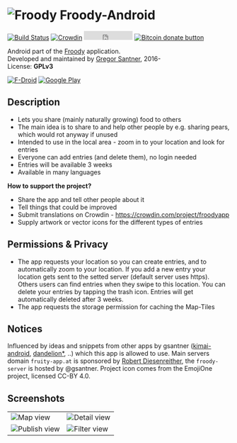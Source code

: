 # ![Froody](https://avatars1.githubusercontent.com/u/24797651?v=3&s=48) Froody-Android

[![Build Status](https://travis-ci.org/froodyapp/froody-android.svg?branch=master)](https://travis-ci.org/froodyapp/froody-android)
[![Crowdin](https://d322cqt584bo4o.cloudfront.net/froodyapp/localized.svg)](https://crowdin.com/project/froodyapp)
<span class="badge-githubstar"><iframe src="https://ghbtns.com/github-btn.html?user=froodyapp&amp;repo=froody-android&amp;type=watch&amp;count=true" allowtransparency="true" frameborder="0" scrolling="0" width="110" height="20"></iframe></span>
<span class="badge-bitcoin"><a href="https://gsantner.github.io/donate/#donate" title="Donate once-off to this project using Bitcoin"><img src="https://img.shields.io/badge/bitcoin-donate-yellow.svg" alt="Bitcoin donate button" /></a></span>

Android part of the [Froody](https://froodyapp.github.io) application.  
Developed and maintained by [Gregor Santner](<https://gsantner.github.io>), 2016-  
License: **GPLv3**

[![F-Droid](https://f-droid.org/wiki/images/0/06/F-Droid-button_get-it-on.png)](https://f-droid.org/repository/browse/?fdid=io.github.froodyapp) [![Google Play](https://raw.githubusercontent.com/froodyapp/froody-extras/master/img/screens/v0.2.0/en_badge_web_generic_small.png)](https://play.google.com/store/apps/details?id=io.github.froodyapp&referrer=utm_source%3Dgithub)

## Description
* Lets you share (mainly naturally growing) food to others
* The main idea is to share to and help other people by e.g. sharing pears, which would rot anyway if unused
* Intended to use in the local area - zoom in to your location and look for entries
* Everyone can add entries (and delete them), no login needed
* Entries will be available 3 weeks
* Available in many languages

**How to support the project?**

* Share the app and tell other people about it
* Tell things that could be improved
* Submit translations on Crowdin - https://crowdin.com/project/froodyapp
* Supply artwork or vector icons for the different types of entries


## Permissions & Privacy
* The app requests your location so you can create entries, and to automatically zoom to your location. 
If you add a new entry your location gets sent to the setted server (default server uses https).
Others users can find entries when they swipe to this location. You can delete your entries by tapping the trash icon. Entries will get automatically deleted after 3 weeks.
* The app requests the storage permission for caching the Map-Tiles

## Notices
Influenced by ideas and snippets from other apps by gsantner ([kimai-android](https://github.com/gsantner/kimai-android), [dandelion\*](https://github.com/Diaspora-for-Android/dandelion), ..) which this app is allowed to use.
Main servers domain `fruity-app.at` is sponsored by [Robert Diesenreither](http://www.zero-emission.at/index.php), the `froody-server` is hosted by @gsantner.
Project icon comes from the EmojiOne project, licensed CC-BY 4.0.

## Screenshots

<table>
  <tr>
    <td> <img src="https://raw.githubusercontent.com/froodyapp/froody-extras/master/img/screens/v0.2.0/map.png" alt="Map view"/> </td>
    <td> <img src="https://raw.githubusercontent.com/froodyapp/froody-extras/master/img/screens/v0.2.0/en/Screenshot_20170127-012429.png" alt="Detail view"/> </td>
  </tr><tr>
    <td> <img src="https://raw.githubusercontent.com/froodyapp/froody-extras/master/img/screens/v0.2.0/en/Screenshot_20170127-012402.png" alt="Publish view"/> </td>
    <td> <img src="https://raw.githubusercontent.com/froodyapp/froody-extras/master/img/screens/v0.2.0/en/Screenshot_20170127-012556.png" alt="Filter view" /> </td>
  </tr>
</table>
